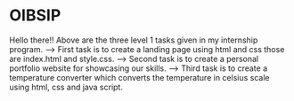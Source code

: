 # OIBSIP
Hello there!!
Above are the three level 1 tasks given in my internship program.
--> First task is to create a landing page using html and css those are index.html and style.css.
--> Second task is to create a personal portfolio website for showcasing our skills.
--> Third task is to create a temperature converter which converts the temperature in celsius scale using html, css and java script.
